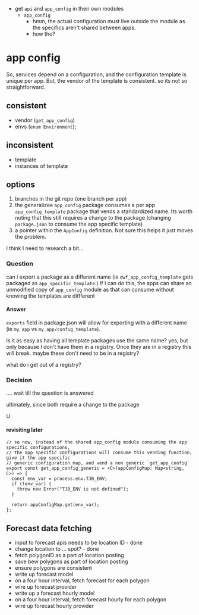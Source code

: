 * get `api` and `app_config` in their own modules
  * `app_config`
    * hmm, the actual configuration must live outside the module as the specifics aren't shared between apps.
    * how tho?


# app config
So, services depend on a configuration, and the configuration template is unique per app. But, the vendor of the template is consistent. so its not so straightforward.

## consistent
* vendor (`get_app_config`)
* envs (`enum Environment`);

## inconsistent
* template
* instances of template

## options
1. branches in the git repo (one branch per app)
2. the generalizee `app_config` package consumes a per app `app_config_template` package that vends a standardized name.
Its worth noting that this still requires a change to the package (changing `package.json` to consume the app specific template)
3. a pointer within the `AppConfig` definition.  Not sure this helps it just moves the problem.

I think I need to research a bit...
### Question
can i export a package as a different name (ie `dwf_app_config_template` gets packaged as `app_specific_template`.) If I can do this, the apps can share an unmodified
copy of `app_config` module as that can consume without knowing the templates are diffferent

#### Answer
`exports` field in package.json will allow for exporting with a different name (ie `my_app` vs `my_app/config_template`).

Is it as easy as having all template packages use the same name? yes, but only because I don't have them in a registry. Once they are in a registry this will break.
maybe these don't need to be in a registry?

what do i get out of a registry?


### Decision
.... wait till the question is answered

ultimately, since both require a change to the package

U

#### revisiting later
```
// so now, instead of the shared app_config module consuming the app specific configurations,
// the app specific configurations will consume this vending function, give it the app specific
// generic configuration map, and vend a non generic `get_app_config`
export const get_app_config_generic = <C>(appConfigMap: Map<string, C>) => {
  const env_var = process.env.TJB_ENV;
  if (!env_var) {
    throw new Error("TJB_ENV is not defined");
  }

  return appConfigMap.get(env_var);
};
```




## Forecast data fetching
* input to forecast apis needs to be location ID - done
* change location to ... spot? - done
* fetch polygonID as a part of location posting
* save bew polygons as part of location posting
* ensure polygons are consistent
* write up forecast model
* on a four hour interval, fetch forecast for each polygon
* wire up forecast provider
* write up a forecast hourly model
* on a four hour interval, fetch forecast hourly for each polygon
* wire up forecast hourly provider
